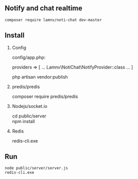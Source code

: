 ## Notify and chat realtime

    composer require lamnv/noti-chat dev-master      

## Install

1. Config

    config/app.php: 

    providers => [ ... Lamnv\NotiChat\NotifyProvider::class ... ]

    php artisan vendor:publish    

2. predis/predis

    composer require predis/predis    

3. Nodejs/socket.io

    cd public/server    
    npm install    

4. Redis

    redis-cli.exe   

## Run

    node public/server/server.js    
    redis-cli.exe